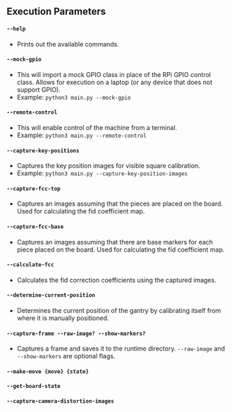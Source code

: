 ## Execution Parameters

#### `--help`
* Prints out the available commands.

#### `--mock-gpio`
* This will import a mock GPIO class in place of the RPi GPIO control class. Allows for execution on a laptop (or any device that does not support GPIO).
* Example: `python3 main.py --mock-gpio`

#### `--remote-control`
* This will enable control of the machine from a terminal.
* Example: `python3 main.py --remote-control`

#### `--capture-key-positions`
* Captures the key position images for visible square calibration.
* Example: `python3 main.py --capture-key-position-images`

#### `--capture-fcc-top`
* Captures an images assuming that the pieces are placed on the board. Used for calculating the fid coefficient map.

#### `--capture-fcc-base`
* Captures an images assuming that there are base markers for each piece placed on the board. Used for calculating the fid coefficient map.

#### `--calculate-fcc`
* Calculates the fid correction coefficients using the captured images.

#### `--determine-current-position`
* Determines the current position of the gantry by calibrating itself from where it is manually positioned.

#### `--capture-frame --raw-image? --show-markers?`
* Captures a frame and saves it to the runtime directory. `--raw-image` and `--show-markers` are optional flags.

#### `--make-move {move} {state}`

#### `--get-board-state`

#### `--capture-camera-distortion-images`